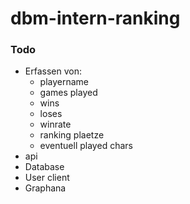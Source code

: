# dbm-intern-ranking

### Todo

- Erfassen von:
  - playername
  - games played
  - wins
  - loses
  - winrate
  - ranking plaetze
  - eventuell played chars
- api
- Database
- User client
- Graphana

